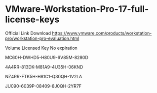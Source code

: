 # VMware-Workstation-Pro-17-full-license-keys


Official Link Download
https://www.vmware.com/products/workstation-pro/workstation-pro-evaluation.html

Volume Licensed Key No expiration

MC60H-DWHD5-H80U9-6V85M-8280D

4A4RR-813DK-M81A9-4U35H-06KND

NZ4RR-FTK5H-H81C1-Q30QH-1V2LA

JU090-6039P-08409-8J0QH-2YR7F
